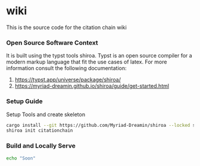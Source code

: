# wiki

This is the source code for the citation chain wiki

### Open Source Software Context 

It is built using the typst tools shiroa. Typst is an open source compiler for a modern markup language that fit the use cases of latex. For more information consult the following documentation:
1. https://typst.app/universe/package/shiroa/
2. https://myriad-dreamin.github.io/shiroa/guide/get-started.html

### Setup Guide

Setup Tools and create skeleton
```bash
cargo install --git https://github.com/Myriad-Dreamin/shiroa --locked shiroa
shiroa init citationchain
```

### Build and Locally Serve

```bash
echo "Soon"
```
